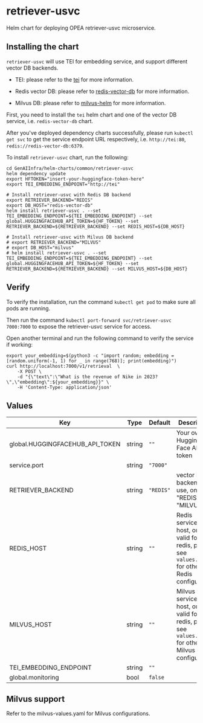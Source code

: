 # retriever-usvc

Helm chart for deploying OPEA retriever-usvc microservice.

## Installing the chart

`retriever-usvc` will use TEI for embedding service, and support different vector DB backends.

- TEI: please refer to the [tei](../tei) for more information.

- Redis vector DB: please refer to [redis-vector-db](../redis-vector-db/) for more information.

- Milvus DB: please refer to [milvus-helm](https://github.com/zilliztech/milvus-helm/tree/milvus-4.2.12) for more information.

First, you need to install the `tei` helm chart and one of the vector DB service, i.e. `redis-vector-db` chart.

After you've deployed dependency charts successfully, please run `kubectl get svc` to get the service endpoint URL respectively, i.e. `http://tei:80`, `redis://redis-vector-db:6379`.

To install `retriever-usvc` chart, run the following:

```console
cd GenAIInfra/helm-charts/common/retriever-usvc
helm dependency update
export HFTOKEN="insert-your-huggingface-token-here"
export TEI_EMBEDDING_ENDPOINT="http://tei"

# Install retriever-usvc with Redis DB backend
export RETRIEVER_BACKEND="REDIS"
export DB_HOST="redis-vector-db"
helm install retriever-usvc . --set TEI_EMBEDDING_ENDPOINT=${TEI_EMBEDDING_ENDPOINT} --set global.HUGGINGFACEHUB_API_TOKEN=${HF_TOKEN} --set RETRIEVER_BACKEND=${RETRIEVER_BACKEND} --set REDIS_HOST=${DB_HOST}

# Install retriever-usvc with Milvus DB backend
# export RETRIEVER_BACKEND="MILVUS"
# export DB_HOST="milvus"
# helm install retriever-usvc . --set TEI_EMBEDDING_ENDPOINT=${TEI_EMBEDDING_ENDPOINT} --set global.HUGGINGFACEHUB_API_TOKEN=${HF_TOKEN} --set RETRIEVER_BACKEND=${RETRIEVER_BACKEND} --set MILVUS_HOST=${DB_HOST}
```

## Verify

To verify the installation, run the command `kubectl get pod` to make sure all pods are running.

Then run the command `kubectl port-forward svc/retriever-usvc 7000:7000` to expose the retriever-usvc service for access.

Open another terminal and run the following command to verify the service if working:

```console
export your_embedding=$(python3 -c "import random; embedding = [random.uniform(-1, 1) for _ in range(768)]; print(embedding)")
curl http://localhost:7000/v1/retrieval  \
    -X POST \
    -d "{\"text\":\"What is the revenue of Nike in 2023?\",\"embedding\":${your_embedding}}" \
    -H 'Content-Type: application/json'
```

## Values

| Key                             | Type   | Default   | Description                                                                                            |
| ------------------------------- | ------ | --------- | ------------------------------------------------------------------------------------------------------ |
| global.HUGGINGFACEHUB_API_TOKEN | string | `""`      | Your own Hugging Face API token                                                                        |
| service.port                    | string | `"7000"`  |                                                                                                        |
| RETRIEVER_BACKEND               | string | `"REDIS"` | vector DB backend to use, one of "REDIS", "MILVUS"                                                     |
| REDIS_HOST                      | string | `""`      | Redis service URL host, only valid for redis, please see `values.yaml` for other Redis configuration   |
| MILVUS_HOST                     | string | `""`      | Milvus service URL host, only valid for redis, please see `values.yaml` for other Milvus configuration |
| TEI_EMBEDDING_ENDPOINT          | string | `""`      |                                                                                                        |
| global.monitoring               | bool   | `false`   |                                                                                                        |

## Milvus support

Refer to the milvus-values.yaml for Milvus configurations.
